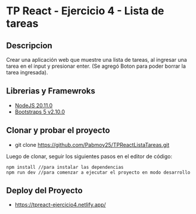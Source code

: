 # TP React - Ejercicio 4 - Lista de tareas 

## Descripcion

Crear una aplicación web que muestre una lista de tareas, al ingresar una tarea
en el input y presionar enter.
(Se agregó Boton para poder borrar la tarea ingresada).

## Librerias y Framewroks

- [NodeJS 20.11.0](https://nodejs.org/en)
- [Bootstraps 5 v2.10.0](https://react-bootstrap.netlify.app) 

## Clonar y probar el proyecto

- git clone https://github.com/Pabmoy25/TPReactListaTareas.git

Luego de clonar, seguir los siguientes pasos en el editor de código:

```
npm install //para instalar las dependencias
npm run dev //para comenzar a ejecutar el proyecto en modo desarrollo
```

## Deploy del Proyecto

- https://tpreact-ejercicio4.netlify.app/


